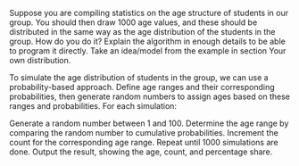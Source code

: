 Suppose you are compiling statistics on the age structure of students in our group. You should then draw 1000 age values, and these should be distributed in the same way as the age distribution of the students in the group. How do you do it? Explain the algorithm in enough details to be able to program it directly. Take an idea/model from the example in section Your own distribution.



To simulate the age distribution of students in the group, we can use a probability-based approach. Define age ranges and their corresponding probabilities, then generate random numbers to assign ages based on these ranges and probabilities. For each simulation:

Generate a random number between 1 and 100.
Determine the age range by comparing the random number to cumulative probabilities.
Increment the count for the corresponding age range.
Repeat until 1000 simulations are done.
Output the result, showing the age, count, and percentage share.
